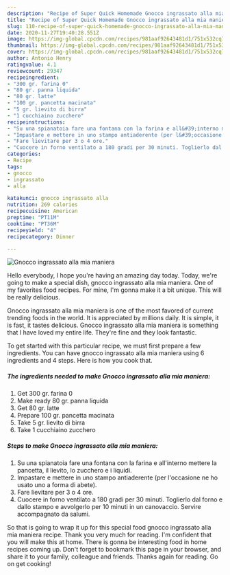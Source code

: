 ```yaml
---
description: "Recipe of Super Quick Homemade Gnocco ingrassato alla mia maniera"
title: "Recipe of Super Quick Homemade Gnocco ingrassato alla mia maniera"
slug: 110-recipe-of-super-quick-homemade-gnocco-ingrassato-alla-mia-maniera
date: 2020-11-27T19:40:28.551Z
image: https://img-global.cpcdn.com/recipes/981aaf92643481d1/751x532cq70/gnocco-ingrassato-alla-mia-maniera-recipe-main-photo.jpg
thumbnail: https://img-global.cpcdn.com/recipes/981aaf92643481d1/751x532cq70/gnocco-ingrassato-alla-mia-maniera-recipe-main-photo.jpg
cover: https://img-global.cpcdn.com/recipes/981aaf92643481d1/751x532cq70/gnocco-ingrassato-alla-mia-maniera-recipe-main-photo.jpg
author: Antonio Henry
ratingvalue: 4.1
reviewcount: 29347
recipeingredient:
- "300 gr. farina 0"
- "80 gr. panna liquida"
- "80 gr. latte"
- "100 gr. pancetta macinata"
- "5 gr. lievito di birra"
- "1 cucchiaino zucchero"
recipeinstructions:
- "Su una spianatoia fare una fontana con la farina e all&#39;interno mettere la pancetta, il lievito, lo zucchero e i liquidi."
- "Impastare e mettere in uno stampo antiaderente (per l&#39;occasione ne ho usato uno a forma di abete)."
- "Fare lievitare per 3 o 4 ore."
- "Cuocere in forno ventilato a 180 gradi per 30 minuti. Toglierlo dal forno e dallo stampo e avvolgerlo per 10 minuti in un canovaccio. Servire accompagnato da salumi."
categories:
- Recipe
tags:
- gnocco
- ingrassato
- alla

katakunci: gnocco ingrassato alla 
nutrition: 269 calories
recipecuisine: American
preptime: "PT11M"
cooktime: "PT36M"
recipeyield: "4"
recipecategory: Dinner

---
```



![Gnocco ingrassato alla mia maniera](https://img-global.cpcdn.com/recipes/981aaf92643481d1/751x532cq70/gnocco-ingrassato-alla-mia-maniera-recipe-main-photo.jpg)

Hello everybody, I hope you're having an amazing day today. Today, we're going to make a special dish, gnocco ingrassato alla mia maniera. One of my favorites food recipes. For mine, I'm gonna make it a bit unique. This will be really delicious.

Gnocco ingrassato alla mia maniera is one of the most favored of current trending foods in the world. It is appreciated by millions daily. It is simple, it is fast, it tastes delicious. Gnocco ingrassato alla mia maniera is something that I have loved my entire life. They're fine and they look fantastic.




To get started with this particular recipe, we must first prepare a few ingredients. You can have gnocco ingrassato alla mia maniera using 6 ingredients and 4 steps. Here is how you cook that.

<!--inarticleads1-->

##### The ingredients needed to make Gnocco ingrassato alla mia maniera:

1. Get 300 gr. farina 0
1. Make ready 80 gr. panna liquida
1. Get 80 gr. latte
1. Prepare 100 gr. pancetta macinata
1. Take 5 gr. lievito di birra
1. Take 1 cucchiaino zucchero




<!--inarticleads2-->

##### Steps to make Gnocco ingrassato alla mia maniera:

1. Su una spianatoia fare una fontana con la farina e all&#39;interno mettere la pancetta, il lievito, lo zucchero e i liquidi.
1. Impastare e mettere in uno stampo antiaderente (per l&#39;occasione ne ho usato uno a forma di abete).
1. Fare lievitare per 3 o 4 ore.
1. Cuocere in forno ventilato a 180 gradi per 30 minuti. Toglierlo dal forno e dallo stampo e avvolgerlo per 10 minuti in un canovaccio. Servire accompagnato da salumi.




So that is going to wrap it up for this special food gnocco ingrassato alla mia maniera recipe. Thank you very much for reading. I'm confident that you will make this at home. There is gonna be interesting food in home recipes coming up. Don't forget to bookmark this page in your browser, and share it to your family, colleague and friends. Thanks again for reading. Go on get cooking!
